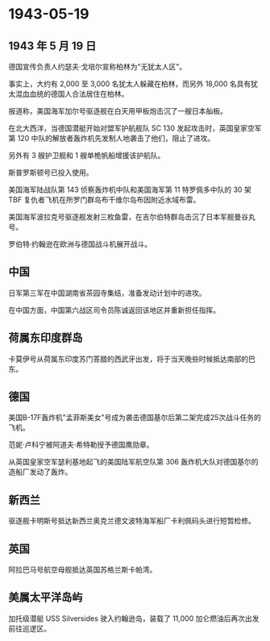 # 1943-05-19

## 1943 年 5 月 19 日

德国宣传负责人约瑟夫·戈培尔宣称柏林为"无犹太人区"。

事实上，大约有 2,000 至 3,000 名犹太人躲藏在柏林，而另外 18,000
名具有犹太混血血统的德国人合法居住在柏林。

报道称，美国海军加尔号驱逐舰在白天用甲板炮击沉了一艘日本舢板。

在北大西洋，当德国潜艇开始对盟军护航舰队 SC 130
发起攻击时，英国皇家空军第 120
中队的解放者轰炸机先发制人地袭击了他们，阻止了进攻。

另外有 3 艘护卫舰和 1 艘单桅帆船增援该护航队。

斯普罗斯顿号已投入使用。

美国海军陆战队第 143 侦察轰炸机中队和美国海军第 11 特罗佩多中队的 30 架
TBF 复仇者飞机在所罗门群岛布干维尔岛布因附近水域布雷。

美国海军波拉克号驱逐舰发射三枚鱼雷，在吉尔伯特群岛击沉了日本军舰曼谷丸号。

罗伯特·约翰逊在欧洲与德国战斗机展开战斗。

## 中国

日军第三军在中国湖南省茶园寺集结，准备发动计划中的进攻。

在中国方面，中国第六战区司令员陈诚返回该地区并重新担任指挥。

## 荷属东印度群岛

卡莫伊号从荷属东印度苏门答腊的西武牙出发，将于当天晚些时候抵达南部的巴东。

## 德国

美国B-17F轰炸机"孟菲斯美女"号成为袭击德国基尔后第二架完成25次战斗任务的飞机。

范妮·卢科宁被阿道夫·希特勒授予德国鹰勋章。

从英国皇家空军瑟利基地起飞的美国陆军航空队第 306
轰炸机大队对德国基尔的造船厂发动了轰炸。

## 新西兰

驱逐舰卡明斯号抵达新西兰奥克兰德文波特海军船厂卡利佩码头进行短暂检修。

## 英国

阿拉巴马号航空母舰抵达英国苏格兰斯卡帕湾。

## 美属太平洋岛屿

加托级潜艇 USS Silversides 驶入约翰逊岛，装载了 11,000
加仑燃油后再次出发前往巡逻区。

